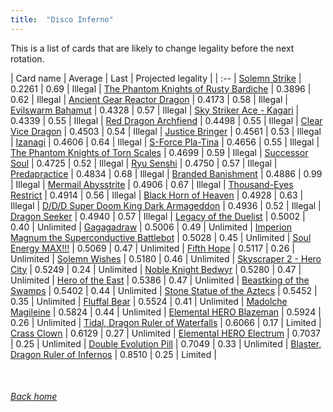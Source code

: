 ```yaml
---
title:  "Disco Inferno"
---
```


This is a list of cards that are likely to change legality before the next rotation.

| Card name | Average | Last | Projected legality |
| :-- |
[Solemn Strike](https://db.ygoprodeck.com/card/?search=Solemn%20Strike) | 0.2261 | 0.69 | Illegal |
[The Phantom Knights of Rusty Bardiche](https://db.ygoprodeck.com/card/?search=The%20Phantom%20Knights%20of%20Rusty%20Bardiche) | 0.3896 | 0.62 | Illegal |
[Ancient Gear Reactor Dragon](https://db.ygoprodeck.com/card/?search=Ancient%20Gear%20Reactor%20Dragon) | 0.4173 | 0.58 | Illegal |
[Evilswarm Bahamut](https://db.ygoprodeck.com/card/?search=Evilswarm%20Bahamut) | 0.4328 | 0.57 | Illegal |
[Sky Striker Ace - Kagari](https://db.ygoprodeck.com/card/?search=Sky%20Striker%20Ace%20-%20Kagari) | 0.4339 | 0.55 | Illegal |
[Red Dragon Archfiend](https://db.ygoprodeck.com/card/?search=Red%20Dragon%20Archfiend) | 0.4498 | 0.55 | Illegal |
[Clear Vice Dragon](https://db.ygoprodeck.com/card/?search=Clear%20Vice%20Dragon) | 0.4503 | 0.54 | Illegal |
[Justice Bringer](https://db.ygoprodeck.com/card/?search=Justice%20Bringer) | 0.4561 | 0.53 | Illegal |
[Izanagi](https://db.ygoprodeck.com/card/?search=Izanagi) | 0.4606 | 0.64 | Illegal |
[S-Force Pla-Tina](https://db.ygoprodeck.com/card/?search=S-Force%20Pla-Tina) | 0.4656 | 0.55 | Illegal |
[The Phantom Knights of Torn Scales](https://db.ygoprodeck.com/card/?search=The%20Phantom%20Knights%20of%20Torn%20Scales) | 0.4699 | 0.59 | Illegal |
[Successor Soul](https://db.ygoprodeck.com/card/?search=Successor%20Soul) | 0.4725 | 0.52 | Illegal |
[Ryu Senshi](https://db.ygoprodeck.com/card/?search=Ryu%20Senshi) | 0.4750 | 0.57 | Illegal |
[Predapractice](https://db.ygoprodeck.com/card/?search=Predapractice) | 0.4834 | 0.68 | Illegal |
[Branded Banishment](https://db.ygoprodeck.com/card/?search=Branded%20Banishment) | 0.4886 | 0.99 | Illegal |
[Mermail Abysstrite](https://db.ygoprodeck.com/card/?search=Mermail%20Abysstrite) | 0.4906 | 0.67 | Illegal |
[Thousand-Eyes Restrict](https://db.ygoprodeck.com/card/?search=Thousand-Eyes%20Restrict) | 0.4914 | 0.56 | Illegal |
[Black Horn of Heaven](https://db.ygoprodeck.com/card/?search=Black%20Horn%20of%20Heaven) | 0.4928 | 0.63 | Illegal |
[D/D/D Super Doom King Dark Armageddon](https://db.ygoprodeck.com/card/?search=D/D/D%20Super%20Doom%20King%20Dark%20Armageddon) | 0.4936 | 0.52 | Illegal |
[Dragon Seeker](https://db.ygoprodeck.com/card/?search=Dragon%20Seeker) | 0.4940 | 0.57 | Illegal |
[Legacy of the Duelist](https://db.ygoprodeck.com/card/?search=Legacy%20of%20the%20Duelist) | 0.5002 | 0.40 | Unlimited |
[Gagagadraw](https://db.ygoprodeck.com/card/?search=Gagagadraw) | 0.5006 | 0.49 | Unlimited |
[Imperion Magnum the Superconductive Battlebot](https://db.ygoprodeck.com/card/?search=Imperion%20Magnum%20the%20Superconductive%20Battlebot) | 0.5028 | 0.45 | Unlimited |
[Soul Energy MAX!!!](https://db.ygoprodeck.com/card/?search=Soul%20Energy%20MAX!!!) | 0.5069 | 0.47 | Unlimited |
[Fifth Hope](https://db.ygoprodeck.com/card/?search=Fifth%20Hope) | 0.5117 | 0.26 | Unlimited |
[Solemn Wishes](https://db.ygoprodeck.com/card/?search=Solemn%20Wishes) | 0.5180 | 0.46 | Unlimited |
[Skyscraper 2 - Hero City](https://db.ygoprodeck.com/card/?search=Skyscraper%202%20-%20Hero%20City) | 0.5249 | 0.24 | Unlimited |
[Noble Knight Bedwyr](https://db.ygoprodeck.com/card/?search=Noble%20Knight%20Bedwyr) | 0.5280 | 0.47 | Unlimited |
[Hero of the East](https://db.ygoprodeck.com/card/?search=Hero%20of%20the%20East) | 0.5386 | 0.47 | Unlimited |
[Beastking of the Swamps](https://db.ygoprodeck.com/card/?search=Beastking%20of%20the%20Swamps) | 0.5402 | 0.44 | Unlimited |
[Stone Statue of the Aztecs](https://db.ygoprodeck.com/card/?search=Stone%20Statue%20of%20the%20Aztecs) | 0.5452 | 0.35 | Unlimited |
[Fluffal Bear](https://db.ygoprodeck.com/card/?search=Fluffal%20Bear) | 0.5524 | 0.41 | Unlimited |
[Madolche Magileine](https://db.ygoprodeck.com/card/?search=Madolche%20Magileine) | 0.5824 | 0.44 | Unlimited |
[Elemental HERO Blazeman](https://db.ygoprodeck.com/card/?search=Elemental%20HERO%20Blazeman) | 0.5924 | 0.26 | Unlimited |
[Tidal, Dragon Ruler of Waterfalls](https://db.ygoprodeck.com/card/?search=Tidal,%20Dragon%20Ruler%20of%20Waterfalls) | 0.6066 | 0.17 | Limited |
[Crass Clown](https://db.ygoprodeck.com/card/?search=Crass%20Clown) | 0.6129 | 0.27 | Unlimited |
[Elemental HERO Electrum](https://db.ygoprodeck.com/card/?search=Elemental%20HERO%20Electrum) | 0.7037 | 0.25 | Unlimited |
[Double Evolution Pill](https://db.ygoprodeck.com/card/?search=Double%20Evolution%20Pill) | 0.7049 | 0.33 | Unlimited |
[Blaster, Dragon Ruler of Infernos](https://db.ygoprodeck.com/card/?search=Blaster,%20Dragon%20Ruler%20of%20Infernos) | 0.8510 | 0.25 | Limited |

<br>

###### [Back home](index)